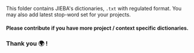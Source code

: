 This folder contains JIEBA's dictionaries, `.txt` with regulated format.
You may also add latest stop-word set for your projects.

#### Please contribute if you have more project / context specific dictionaries.

### Thank you 🌍 !
